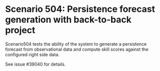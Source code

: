 # Scenario 504: Persistence forecast generation with back-to-back project

Scenario504 tests the ability of the system to generate a persistence forecast
from observational data and compute skill scores against the configured right
side data.

See issue #39040 for details.
